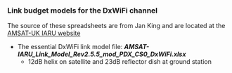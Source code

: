 ### Link budget models for the DxWiFi channel

The source of these spreadsheets are from Jan King and are located at the [AMSAT-UK IARU website](http://www.amsatuk.me.uk/iaru/spreadsheet.htm)

* The essential DxWiFi link model file:
  ___AMSAT-IARU_Link_Model_Rev2.5.5_mod_PDX_CS0_DxWiFi.xlsx___
  * 12dB helix on satellite and 23dB reflector dish at ground station
